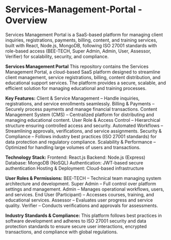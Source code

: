 # Services-Management-Portal - Overview 
Services Management Portal is a SaaS-based platform for managing client inquiries, registrations, payments, billing, content, and training services, built with React, Node.js, MongoDB, following ISO 27001 standards with role-based access (BEE-TECH, Super Admin, Admin, User, Assessor, Verifier) for scalability, security, and compliance.

**Services Management Portal**
This repository contains the Services Management Portal, a cloud-based SaaS platform designed to streamline client management, service registrations, billing, content distribution, and educational support services. The platform provides a secure, scalable, and efficient solution for managing educational and training processes.

**Key Features:**
Client & Service Management – Handle inquiries, registrations, and service enrollments seamlessly.
Billing & Payments – Securely process payments and manage financial transactions.
Content Management System (CMS) – Centralized platform for distributing and managing educational content.
User Role & Access Control – Hierarchical structure ensuring controlled access and security.
Automated Workflows – Streamlining approvals, verifications, and service assignments.
Security & Compliance – Follows industry best practices (ISO 27001 standards) for data protection and regulatory compliance.
Scalability & Performance – Optimized for handling large volumes of users and transactions.

**Technology Stack:**
Frontend: React.js
Backend: Node.js (Express)
Database: MongoDB (NoSQL)
Authentication: JWT-based secure authentication
Hosting & Deployment: Cloud-based infrastructure

**User Roles & Permissions:**
BEE-TECH – Technical team managing system architecture and development.
Super Admin – Full control over platform settings and management.
Admin – Manages operational workflows, users, and services.
End User (Participant) – Accesses courses, training, and educational services.
Assessor – Evaluates user progress and service quality.
Verifier – Conducts verifications and approvals for assessments.

**Industry Standards & Compliance:**
This platform follows best practices in software development and adheres to ISO 27001 security and data protection standards to ensure secure user interactions, encrypted transactions, and compliance with global regulations.

